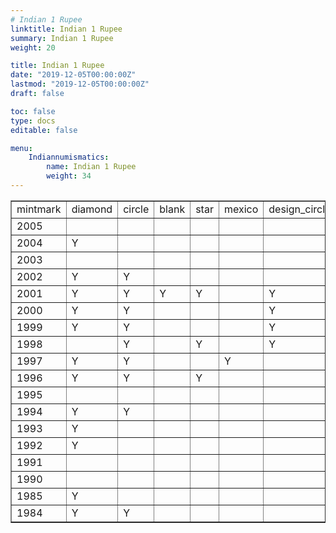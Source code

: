 ```yaml
---
# Indian 1 Rupee
linktitle: Indian 1 Rupee
summary: Indian 1 Rupee
weight: 20

title: Indian 1 Rupee
date: "2019-12-05T00:00:00Z"
lastmod: "2019-12-05T00:00:00Z"
draft: false

toc: false
type: docs
editable: false

menu:
    Indiannumismatics:
        name: Indian 1 Rupee
        weight: 34
---
```




<TABLE BORDER=1>
<TR><TD>mintmark</TD><TD>diamond</TD><TD>circle</TD><TD>blank</TD><TD>star</TD><TD>mexico</TD><TD>design_circle</TD></TR>
<TR><TD>2005</TD><TD></TD><TD></TD><TD></TD><TD></TD><TD></TD><TD></TD></TR>
<TR><TD>2004</TD><TD>Y</TD><TD></TD><TD></TD><TD></TD><TD></TD><TD></TD></TR>
<TR><TD>2003</TD><TD></TD><TD></TD><TD></TD><TD></TD><TD></TD><TD></TD></TR>
<TR><TD>2002</TD><TD>Y</TD><TD>Y</TD><TD></TD><TD></TD><TD></TD><TD></TD></TR>
<TR><TD>2001</TD><TD>Y</TD><TD>Y</TD><TD>Y</TD><TD>Y</TD><TD></TD><TD>Y</TD></TR>
<TR><TD>2000</TD><TD>Y</TD><TD>Y</TD><TD></TD><TD></TD><TD></TD><TD>Y</TD></TR>
<TR><TD>1999</TD><TD>Y</TD><TD>Y</TD><TD></TD><TD></TD><TD></TD><TD>Y</TD></TR>
<TR><TD>1998</TD><TD></TD><TD>Y</TD><TD></TD><TD>Y</TD><TD></TD><TD>Y</TD></TR>
<TR><TD>1997</TD><TD>Y</TD><TD>Y</TD><TD></TD><TD></TD><TD>Y</TD><TD></TD></TR>
<TR><TD>1996</TD><TD>Y</TD><TD>Y</TD><TD></TD><TD>Y</TD><TD></TD><TD></TD></TR>
<TR><TD>1995</TD><TD></TD><TD></TD><TD></TD><TD></TD><TD></TD><TD></TD></TR>
<TR><TD>1994</TD><TD>Y</TD><TD>Y</TD><TD></TD><TD></TD><TD></TD><TD></TD></TR>
<TR><TD>1993</TD><TD>Y</TD><TD></TD><TD></TD><TD></TD><TD></TD><TD></TD></TR>
<TR><TD>1992</TD><TD>Y</TD><TD></TD><TD></TD><TD></TD><TD></TD><TD></TD></TR>
<TR><TD>1991</TD><TD></TD><TD></TD><TD></TD><TD></TD><TD></TD><TD></TD></TR>
<TR><TD>1990</TD><TD></TD><TD></TD><TD></TD><TD></TD><TD></TD><TD></TD></TR>
<TR><TD>1985</TD><TD>Y</TD><TD></TD><TD></TD><TD></TD><TD></TD><TD></TD></TR>
<TR><TD>1984</TD><TD>Y</TD><TD>Y</TD><TD></TD><TD></TD><TD></TD><TD></TD></TR>
</TABLE>
